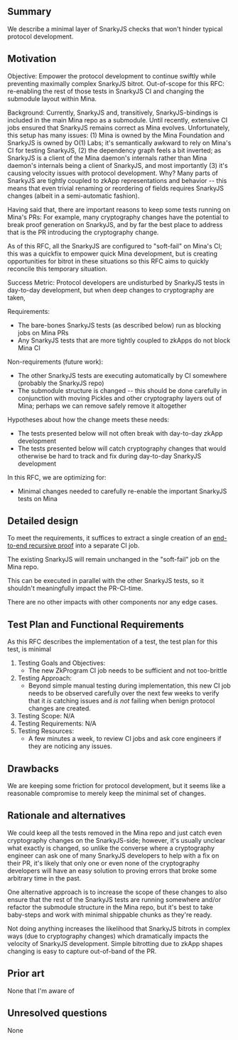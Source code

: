 ## Summary
[summary]: #summary

We describe a minimal layer of SnarkyJS checks that won't hinder typical protocol development.

## Motivation
[motivation]: #motivation

Objective: Empower the protocol development to continue swiftly while preventing maximally complex SnarkyJS bitrot. Out-of-scope for this RFC: re-enabling the rest of those tests in SnarkyJS CI and changing the submodule layout within Mina.

Background: Currently, SnarkyJS and, transitively, SnarkyJS-bindings is included in the main Mina repo as a submodule. Until recently, extensive CI jobs ensured that SnarkyJS remains correct as Mina evolves. Unfortunately, this setup has many issues: (1) Mina is owned by the Mina Foundation and SnarkyJS is owned by O(1) Labs; it's semantically awkward to rely on Mina's CI for testing SnarkyJS, (2) the dependency graph feels a bit inverted; as SnarkyJS is a client of the Mina daemon's internals rather than Mina daemon's internals being a client of SnarkyJS, and most importantly (3) it's causing velocity issues with protocol development. Why? Many parts of SnarkyJS are tightly coupled to zkApp representations and behavior -- this means that even trivial renaming or reordering of fields requires SnarkyJS changes (albeit in a semi-automatic fashion).

Having said that, there are important reasons to keep some tests running on Mina's PRs: For example, many cryptography changes have the potential to break proof generation on SnarkyJS, and by far the best place to address that is the PR introducing the cryptography change.

As of this RFC, all the SnarkyJS are configured to "soft-fail" on Mina's CI; this was a quickfix to empower quick Mina development, but is creating opportunities for bitrot in these situations so this RFC aims to quickly reconcile this temporary situation.

Success Metric: Protocol developers are undisturbed by SnarkyJS tests in day-to-day development, but when deep changes to cryptography are taken, 

Requirements:

* The bare-bones SnarkyJS tests (as described below) run as blocking jobs on Mina PRs
* Any SnarkyJS tests that are more tightly coupled to zkApps do not block Mina CI

Non-requirements (future work):

* The other SnarkyJS tests are executing automatically by CI somewhere (probably the SnarkyJS repo)
* The submodule structure is changed -- this should be done carefully in conjunction with moving Pickles and other cryptography layers out of Mina; perhaps we can remove safely remove it altogether


Hypotheses about how the change meets these needs:

* The tests presented below will not often break with day-to-day zkApp development
* The tests presented below will catch cryptography changes that would otherwise be hard to track and fix during day-to-day SnarkyJS development

In this RFC, we are optimizing for:

* Minimal changes needed to carefully re-enable the important SnarkyJS tests on Mina

## Detailed design
[detailed-design]: #detailed-design

To meet the requirements, it suffices to extract a single creation of an [end-to-end recursive proof](https://github.com/o1-labs/snarkyjs/pull/997/files#diff-32aa0e3ac39d1593084da877ed5ed544175d7058ebeeda1623157b31723b8a9bR40) into a separate CI job.

The existing SnarkyJS will remain unchanged in the "soft-fail" job on the Mina repo.

This can be executed in parallel with the other SnarkyJS tests, so it shouldn't meaningfully impact the PR-CI-time.

There are no other impacts with other components nor any edge cases.

## Test Plan and Functional Requirements
[test-plan-and-functional-requirements]: #test-plan-and-functional-requirements

As this RFC describes the implementation of a test, the test plan for this test, is minimal

1. Testing Goals and Objectives: 
    * The new ZkProgram CI job needs to be sufficient and not too-brittle
2. Testing Approach: 
    * Beyond simple manual testing during implementation, this new CI job needs to be observed carefully over the next few weeks to verify that it _is_ catching issues and _is not_ failing when benign protocol changes are created.
3. Testing Scope:  N/A
4. Testing Requirements: N/A
5. Testing Resources: 
    * A few minutes a week, to review CI jobs and ask core engineers if they are noticing any issues.

## Drawbacks
[drawbacks]: #drawbacks

We are keeping some friction for protocol development, but it seems like a reasonable compromise to merely keep the minimal set of changes.

## Rationale and alternatives
[rationale-and-alternatives]: #rationale-and-alternatives

We could keep all the tests removed in the Mina repo and just catch even cryptography changes on the SnarkyJS-side; however, it's usually unclear what exactly is changed, so unlike the converse where a cryptography engineer can ask one of many SnarkyJS developers to help with a fix on their PR, it's likely that only one or even none of the cryptography developers will have an easy solution to proving errors that broke some arbitrary time in the past.

One alternative approach is to increase the scope of these changes to also ensure that the rest of the SnarkyJS tests are running somewhere and/or refactor the submodule structure in the Mina repo, but it's best to take baby-steps and work with minimal shippable chunks as they're ready.

Not doing anything increases the likelihood that SnarkyJS bitrots in complex ways (due to cryptography changes) which dramatically impacts the velocity of SnarkyJS development. Simple bitrotting due to zkApp shapes changing is easy to capture out-of-band of the PR.

## Prior art
[prior-art]: #prior-art

None that I'm aware of

## Unresolved questions
[unresolved-questions]: #unresolved-questions

None
